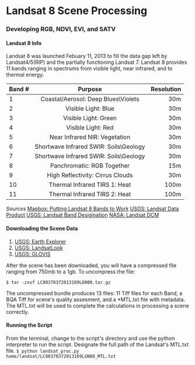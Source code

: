 # Landsat 8 Scene Processing
### Developing RGB, NDVI, EVI, and SATV


#### Landsat 8 Info
Landsat 8 was launched Febuary 11, 2013 to fill the data gap left by Landsat4/5(RIP) and the partially functioning Landsat 7.  Landsat 8 
provides 11 bands ranging in spectrums from visible light, near infrared, and to thermal energy.

|Band #   |Purpose                                |Resolution  |
|---------|:-------------------------------------:|-----------:|
|1        |Coastal/Aerosol: Deep Blues\Violets    |30m	       |
|2        |Visible Light: Blue                    |30m	       |
|3        |Visible Light: Green                   |30m	       |
|4        |Visible Light: Red                     |30m	       |
|5        |Near Infrared NIR: Vegetation          |30m	       |
|6        |Shortwave Infrared SWIR: Soils\Geology |30m	       |
|7        |Shortwave Infrared SWIR: Soils\Geology |30m	       |
|8        |Panchromatic: RGB Together             |15m	       |
|9	  |High Reflectivity: Cirrus Clouds	  |30m         |
|10       |Thermal Infrared TIRS 1: Heat    	  |100m	       |
|11       |Thermal Infrared TIRS 2: Heat    	  |100m	       |

_Sources_
[Mapbox: Putting Landsat 8 Bands to Work](http://www.mapbox.com/blog/putting-landsat-8-bands-to-work/)
[USGS: Landsat Data Product](http://landsat.usgs.gov/LDCM_DataProduct.php)
[USGS: Landsat Band Desigination](http://landsat.usgs.gov/band_designations_landsat_satellites.php)
[NASA: Landsat DCM](http://ldcm.gsfc.nasa.gov/index.html)


#### Downloading the Scene Data
1. [USGS: Earth Explorer](http://earthexplorer.usgs.gov/)
2. [USGS: LandsatLook](http://landsatlook.usgs.gov/)
3. [USGS: GLOVIS](http://glovis.usgs.gov)

After the scene has been downloaded, you will have a compressed file ranging from 750mb to a 1gb.
To uncompress the file:

`$ tar -zxvf LC80370372013169LGN00.tar.gz`

The uncompressed bundle produces 13 files: 11 Tiff files for each Band, a BQA Tiff for scene's quality assesment, and a *MTL.txt file with metadata.  The MTL.txt
will be used to complete the calculations in processing a scene correctly.


#### Running the Script
From the terminal, change to the script's directory and use the python interpreter to run the script. Designate the full path of the Landsat's MTL.txt file.
`$ python landsat_proc.py home/landsat/LC80370372013169LGN00_MTL.txt`